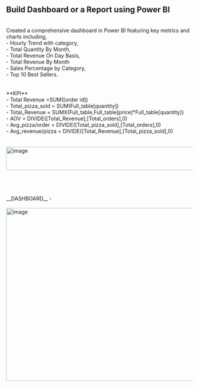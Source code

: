 ## Build Dashboard or a Report using Power BI
<br>
Created a comprehensive dashboard in Power BI featuring key metrics and charts including, <br>
- Hourly Trend with category, <br>
- Total Quantity By Month, <br>
- Total Revenue On Day Basis, <br>
- Total Revenue By Month <br>
- Sales Percentage by Category, <br>
- Top 10 Best Sellers.<br>
<br>
<br>
**KPI**
<br>
- Total Revenue =SUM([order id])<br>
- Total_pizza_sold = SUM(Full_table[quantity])<br>
- Total_Revenue = SUMX(Full_table,Full_table[price]*Full_table[quantity])<br>
- AOV = DIVIDE([Total_Revenue],[Total_orders],0)<br>
- Avg_pizza/order = DIVIDE([Total_pizza_sold],[Total_orders],0)<br>
- Avg_revenue/pizza = DIVIDE([Total_Revenue],[Total_pizza_sold],0)<br>
<br>

<br>

<img width="823" height="63" alt="image" src="https://github.com/user-attachments/assets/87efc36d-87a5-4f7f-b688-2a28db30ee14" />


<br>
<br>
<br>
<br>
<br>
__DASHBOARD__  -
<br>
<br>
<img width="829" height="467" alt="image" src="https://github.com/user-attachments/assets/59ba5773-8c59-4cc5-bf6c-5fc2c457115b" />

